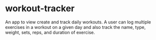 # workout-tracker
An app to view create and track daily workouts. A user can log multiple exercises in a workout on a given day and also track the name, type, weight, sets, reps, and duration of exercise.
